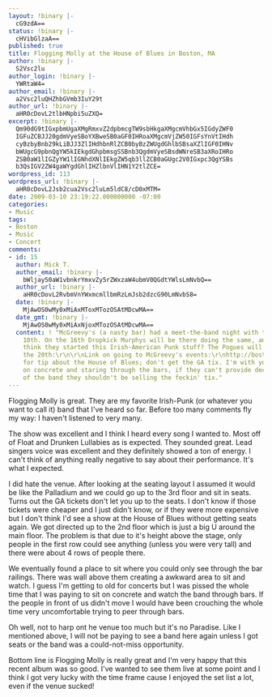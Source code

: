 ```yaml
---
layout: !binary |-
  cG9zdA==
status: !binary |-
  cHVibGlzaA==
published: true
title: Flogging Molly at the House of Blues in Boston, MA
author: !binary |-
  S2Vsc2lu
author_login: !binary |-
  YWRtaW4=
author_email: !binary |-
  a2Vsc2luQHZhbGVmb3IuY29t
author_url: !binary |-
  aHR0cDovL2tlbHNpbi5uZXQ=
excerpt: !binary |-
  Qm90dG9tIGxpbmUgaXMgRmxvZ2dpbmcgTW9sbHkgaXMgcmVhbGx5IGdyZWF0
  IGFuZCBJJ20gdmVyeSBoYXBweSB0aGF0IHRoaXMgcmVjZW50IGFsYnVtIHdh
  cyBzbyBnb29kLiBJJ3ZlIHdhbnRlZCB0byBzZWUgdGhlbSBsaXZlIGF0IHNv
  bWUgcG9pbnQgYW5kIEkgdGhpbmsgSSBnb3QgdmVyeSBsdWNreSB3aXRoIHRo
  ZSB0aW1lIGZyYW1lIGNhdXNlIEkgZW5qb3llZCB0aGUgc2V0IGxpc3QgYSBs
  b3QsIGV2ZW4gaWYgdGhlIHZlbnVlIHN1Y2tlZCE=
wordpress_id: 113
wordpress_url: !binary |-
  aHR0cDovL2Jsb2cua2Vsc2luLm5ldC8/cD0xMTM=
date: 2009-03-10 23:19:22.000000000 -07:00
categories:
- Music
tags:
- Boston
- Music
- Concert
comments:
- id: 15
  author: Mick T.
  author_email: !binary |-
    bWljay50aW1vbnkrYmxvZy5rZWxzaW4ubmV0QGdtYWlsLmNvbQ==
  author_url: !binary |-
    aHR0cDovL2RvbmVnYWxmcmllbmRzLmJsb2dzcG90LmNvbS8=
  date: !binary |-
    MjAwOS0wMy0xMiAxMToxMTozOSAtMDcwMA==
  date_gmt: !binary |-
    MjAwOS0wMy0xMiAxNjoxMTozOSAtMDcwMA==
  content: ! "McGreevy's (a nasty bar) had a meet-the-band night with them on the
    10th. On the 16th Dropkick Murphys will be there doing the same, and I almost
    think they started this Irish-American Punk stuff? The Pogues will be there on
    the 20th:\r\n\r\nLink on going to McGreevy's events:\r\nhttp://boston.going.com/event-564416;MARCH_MANIA_McGREEVYS\r\n\r\nThanks
    for tip about the House of Blues; don't get the GA tix. I'm with you on the sitting
    on concrete and staring through the bars, if they can't provide decent viewing
    of the band they shouldn't be selling the feckin' tix."
---
```

Flogging Molly is great. They are my favorite Irish-Punk (or whatever you want to call it) band that I've heard so far. Before too many comments fly my way: I haven't listened to very many.

The show was excellent and I think I heard every song I wanted to. Most off of Float and Drunken Lullabies as is expected. They sounded great. Lead singers voice was excellent and they definitely showed a ton of energy. I can't think of anything really negative to say about their performance. It's what I expected.

I did hate the venue. After looking at the seating layout I assumed it would be like the Palladium and we could go up to the 3rd floor and sit in seats. Turns out the GA tickets don't let you up to the seats. I don't know if those tickets were cheaper and I just didn't know, or if they were more expensive but I don't think I'd see a show at the House of Blues without getting seats again. We got directed up to the 2nd floor which is just a big U around the main floor. The problem is that due to it's height above the stage, only people in the first row could see anything (unless you were very tall) and there were about 4 rows of people there.

We eventually found a place to sit where you could only see through the bar railings. There was wall above them creating a awkward area to sit and watch. I guess I'm getting to old for concerts but I was pissed the whole time that I was paying to sit on concrete and watch the band through bars. If the people in front of us didn't move I would have been crouching the whole time very uncomfortable trying to peer through bars.

Oh well, not to harp ont he venue too much but it's no Paradise. Like I mentioned above, I will not be paying to see a band here again unless I got seats or the band was a could-not-miss opportunity.

Bottom line is Flogging Molly is really great and I'm very happy that this recent album was so good. I've wanted to see them live at some point and I think I got very lucky with the time frame cause I enjoyed the set list a lot, even if the venue sucked!
